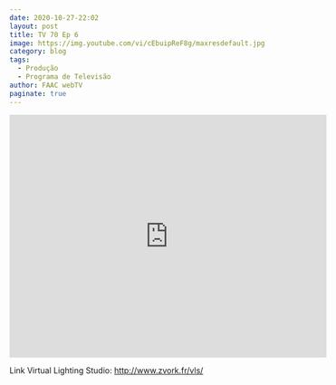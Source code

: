 ```yaml
---
date: 2020-10-27-22:02
layout: post
title: TV 70 Ep 6
image: https://img.youtube.com/vi/cEbuipReF8g/maxresdefault.jpg
category: blog
tags:
  - Produção 
  - Programa de Televisão
author: FAAC webTV
paginate: true
---
```


<iframe src="https://www.facebook.com/plugins/video.php?height=314&href=https%3A%2F%2Fwww.facebook.com%2Ffaacwebtv%2Fvideos%2F1732070020292320%2F&show_text=true&width=560" width="560" height="429" style="border:none;overflow:hidden" scrolling="no" frameborder="0" allowfullscreen="true" allow="autoplay; clipboard-write; encrypted-media; picture-in-picture; web-share" allowFullScreen="true"></iframe>

Link Virtual Lighting Studio: 
http://www.zvork.fr/vls/
